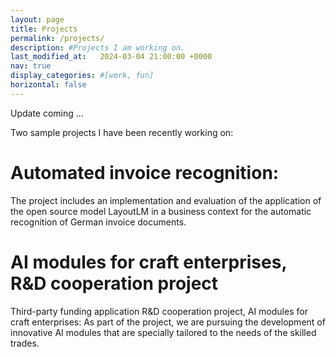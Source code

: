 ```yaml
---
layout: page
title: Projects
permalink: /projects/
description: #Projects I am working on.
last_modified_at:   2024-03-04 21:00:00 +0000
nav: true
display_categories: #[work, fun]
horizontal: false
---
```


Update coming ...

Two sample projects I have been recently working on:

# Automated invoice recognition:
The project includes an implementation and evaluation of the application of the open source model LayoutLM in a business context for the automatic recognition of German invoice documents. 

# AI modules for craft enterprises, R&D cooperation project
Third-party funding application R&D cooperation project, AI modules for craft enterprises:
As part of the project, we are pursuing the development of innovative AI modules that are specially tailored to the needs of the skilled trades.